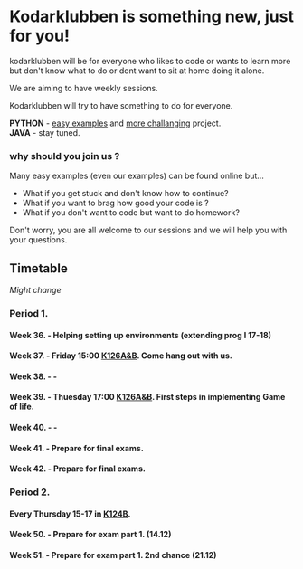 # Kodarklubben is something new, just for you!

kodarklubben will be for everyone who likes to code or wants to learn more but don't know what to do or dont want to sit at home doing it alone.

We are aiming to have weekly sessions.

Kodarklubben will try to have something to do for everyone.

**PYTHON** - [easy examples](https://github.com/Datateknologerna-vid-Abo-Akademi/gulis-python-exercise/blob/master/INTRODUCTION.md) and [more challanging](https://github.com/Datateknologerna-vid-Abo-Akademi/gulis-chat) project.   
**JAVA** - stay tuned.


### why should you join us ?
Many easy examples (even our examples) can be found online but...  
* What if you get stuck and don't know how to continue?  
* What if you want to brag how good your code is ?  
* What if you don't want to code but want to do homework?

Don't worry, you are all welcome to our sessions and we will help you with your questions.


## Timetable
*Might change*
### Period 1.
#### Week 36. - Helping setting up environments (extending prog I 17-18)
#### Week 37. - Friday 15:00 [K126A&B](https://datateknologerna-vid-abo-akademi.github.io/gulis/MAPS.html). Come hang out with us.
#### Week 38. - -
#### Week 39. - Thuesday 17:00 [K126A&B](https://datateknologerna-vid-abo-akademi.github.io/gulis/MAPS.html). First steps in implementing Game of life.
#### Week 40. - -
#### Week 41. - Prepare for final exams.
#### Week 42. - Prepare for final exams.

### Period 2.
#### Every Thursday 15-17 in [K124B](https://datateknologerna-vid-abo-akademi.github.io/gulis/MAPS.html).
#### Week 50. - Prepare for exam part 1. (14.12)
#### Week 51. - Prepare for exam part 1. 2nd chance (21.12)
